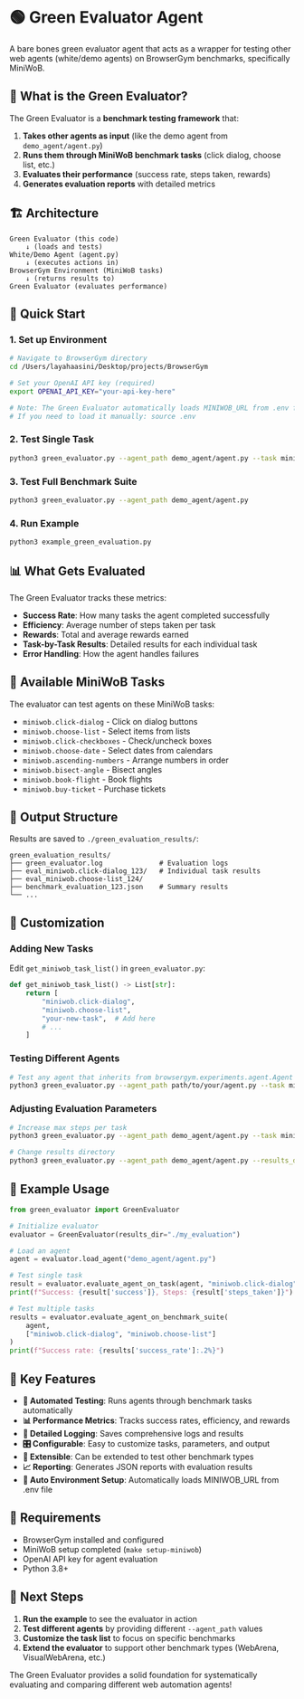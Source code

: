 # 🟢 Green Evaluator Agent

A bare bones green evaluator agent that acts as a wrapper for testing other web agents (white/demo agents) on BrowserGym benchmarks, specifically MiniWoB.

## 🎯 What is the Green Evaluator?

The Green Evaluator is a **benchmark testing framework** that:

1. **Takes other agents as input** (like the demo agent from `demo_agent/agent.py`)
2. **Runs them through MiniWoB benchmark tasks** (click dialog, choose list, etc.)
3. **Evaluates their performance** (success rate, steps taken, rewards)
4. **Generates evaluation reports** with detailed metrics

## 🏗️ Architecture

```
Green Evaluator (this code)
    ↓ (loads and tests)
White/Demo Agent (agent.py)
    ↓ (executes actions in)
BrowserGym Environment (MiniWoB tasks)
    ↓ (returns results to)
Green Evaluator (evaluates performance)
```

## 🚀 Quick Start

### 1. Set up Environment

```bash
# Navigate to BrowserGym directory
cd /Users/layahaasini/Desktop/projects/BrowserGym

# Set your OpenAI API key (required)
export OPENAI_API_KEY="your-api-key-here"

# Note: The Green Evaluator automatically loads MINIWOB_URL from .env file
# If you need to load it manually: source .env
```

### 2. Test Single Task

```bash
python3 green_evaluator.py --agent_path demo_agent/agent.py --task miniwob.click-dialog
```

### 3. Test Full Benchmark Suite

```bash
python3 green_evaluator.py --agent_path demo_agent/agent.py
```

### 4. Run Example

```bash
python3 example_green_evaluation.py
```

## 📊 What Gets Evaluated

The Green Evaluator tracks these metrics:

- **Success Rate**: How many tasks the agent completed successfully
- **Efficiency**: Average number of steps taken per task
- **Rewards**: Total and average rewards earned
- **Task-by-Task Results**: Detailed results for each individual task
- **Error Handling**: How the agent handles failures

## 🎯 Available MiniWoB Tasks

The evaluator can test agents on these MiniWoB tasks:

- `miniwob.click-dialog` - Click on dialog buttons
- `miniwob.choose-list` - Select items from lists
- `miniwob.click-checkboxes` - Check/uncheck boxes
- `miniwob.choose-date` - Select dates from calendars
- `miniwob.ascending-numbers` - Arrange numbers in order
- `miniwob.bisect-angle` - Bisect angles
- `miniwob.book-flight` - Book flights
- `miniwob.buy-ticket` - Purchase tickets

## 📁 Output Structure

Results are saved to `./green_evaluation_results/`:

```
green_evaluation_results/
├── green_evaluator.log              # Evaluation logs
├── eval_miniwob.click-dialog_123/   # Individual task results
├── eval_miniwob.choose-list_124/
├── benchmark_evaluation_123.json    # Summary results
└── ...
```

## 🔧 Customization

### Adding New Tasks

Edit `get_miniwob_task_list()` in `green_evaluator.py`:

```python
def get_miniwob_task_list() -> List[str]:
    return [
        "miniwob.click-dialog",
        "miniwob.choose-list",
        "your-new-task",  # Add here
        # ...
    ]
```

### Testing Different Agents

```bash
# Test any agent that inherits from browsergym.experiments.agent.Agent
python3 green_evaluator.py --agent_path path/to/your/agent.py --task miniwob.click-dialog
```

### Adjusting Evaluation Parameters

```bash
# Increase max steps per task
python3 green_evaluator.py --agent_path demo_agent/agent.py --task miniwob.click-dialog --max_steps 100

# Change results directory
python3 green_evaluator.py --agent_path demo_agent/agent.py --results_dir ./my_results
```

## 🧪 Example Usage

```python
from green_evaluator import GreenEvaluator

# Initialize evaluator
evaluator = GreenEvaluator(results_dir="./my_evaluation")

# Load an agent
agent = evaluator.load_agent("demo_agent/agent.py")

# Test single task
result = evaluator.evaluate_agent_on_task(agent, "miniwob.click-dialog")
print(f"Success: {result['success']}, Steps: {result['steps_taken']}")

# Test multiple tasks
results = evaluator.evaluate_agent_on_benchmark_suite(
    agent, 
    ["miniwob.click-dialog", "miniwob.choose-list"]
)
print(f"Success rate: {results['success_rate']:.2%}")
```

## 🎯 Key Features

- **🔄 Automated Testing**: Runs agents through benchmark tasks automatically
- **📊 Performance Metrics**: Tracks success rates, efficiency, and rewards
- **📁 Detailed Logging**: Saves comprehensive logs and results
- **🎛️ Configurable**: Easy to customize tasks, parameters, and output
- **🔌 Extensible**: Can be extended to test other benchmark types
- **📈 Reporting**: Generates JSON reports with evaluation results
- **🔧 Auto Environment Setup**: Automatically loads MINIWOB_URL from .env file

## 🚨 Requirements

- BrowserGym installed and configured
- MiniWoB setup completed (`make setup-miniwob`)
- OpenAI API key for agent evaluation
- Python 3.8+

## 🎉 Next Steps

1. **Run the example** to see the evaluator in action
2. **Test different agents** by providing different `--agent_path` values
3. **Customize the task list** to focus on specific benchmarks
4. **Extend the evaluator** to support other benchmark types (WebArena, VisualWebArena, etc.)

The Green Evaluator provides a solid foundation for systematically evaluating and comparing different web automation agents!
